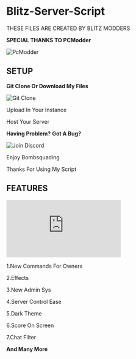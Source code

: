 <h1>Blitz-Server-Script</h1>

THESE FILES ARE CREATED BY BLITZ MODDERS


**SPECIAL THANKS TO PCModder**


![PcModder](https://github.com/Mikahael)

<h2>SETUP</h2>


**Git Clone Or Download My Files**

![Git Clone](https://github.com/Ayush-Deep/Blitz-Server-Script.git)

Upload In Your Instance


Host Your Server

**Having Problem?**
**Got A Bug?**

![Join Discord](https://discord.gg/RZXqVGru4c)

Enjoy Bombsquading


Thanks For Using My Script
<h2>FEATURES</h2>

![Read Here](https://github.com/Ayush-Deep/Blitz-Server-Script/blob/main/Read.txt)

1.New Commands For Owners

2.Effects

3.New Admin Sys

4.Server Control Ease

5.Dark Theme

6.Score On Screen

7.Chat Filter

**And Many More**
